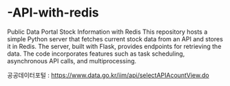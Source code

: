 # -API-with-redis
Public Data Portal Stock Information with Redis  This repository hosts a simple Python server that fetches current stock data from an API and stores it in Redis. The server, built with Flask, provides endpoints for retrieving the data. The code incorporates features such as task scheduling, asynchronous API calls, and multiprocessing.


공공데이터포털 : https://www.data.go.kr/iim/api/selectAPIAcountView.do
